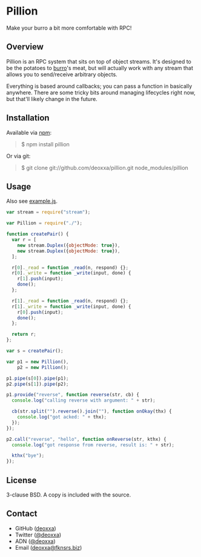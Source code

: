 Pillion
=======

Make your burro a bit more comfortable with RPC!

Overview
--------

Pillion is an RPC system that sits on top of object streams. It's designed to
be the potatoes to [burro](https://github.com/naomik/burro)'s meat, but will
actually work with any stream that allows you to send/receive arbitrary objects.

Everything is based around callbacks; you can pass a function in basically
anywhere. There are some tricky bits around managing lifecycles right now, but
that'll likely change in the future.

Installation
------------

Available via [npm](http://npmjs.org/):

> $ npm install pillion

Or via git:

> $ git clone git://github.com/deoxxa/pillion.git node_modules/pillion

Usage
-----

Also see [example.js](https://github.com/deoxxa/pillion/blob/master/example.js).

```javascript
var stream = require("stream");

var Pillion = require("./");

function createPair() {
  var r = [
    new stream.Duplex({objectMode: true}),
    new stream.Duplex({objectMode: true}),
  ];

  r[0]._read = function _read(n, respond) {};
  r[0]._write = function _write(input, done) {
    r[1].push(input);
    done();
  };

  r[1]._read = function _read(n, respond) {};
  r[1]._write = function _write(input, done) {
    r[0].push(input);
    done();
  };

  return r;
};

var s = createPair();

var p1 = new Pillion(),
    p2 = new Pillion();

p1.pipe(s[0]).pipe(p1);
p2.pipe(s[1]).pipe(p2);

p1.provide("reverse", function reverse(str, cb) {
  console.log("calling reverse with argument: " + str);

  cb(str.split("").reverse().join(""), function onOkay(thx) {
    console.log("got acked: " + thx);
  });
});

p2.call("reverse", "hello", function onReverse(str, kthx) {
  console.log("got response from reverse, result is: " + str);

  kthx("bye");
});
```

License
-------

3-clause BSD. A copy is included with the source.

Contact
-------

* GitHub ([deoxxa](http://github.com/deoxxa))
* Twitter ([@deoxxa](http://twitter.com/deoxxa))
* ADN ([@deoxxa](https://alpha.app.net/deoxxa))
* Email ([deoxxa@fknsrs.biz](mailto:deoxxa@fknsrs.biz))
